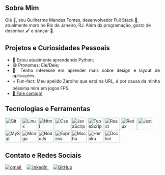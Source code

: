## Sobre Mim

Olá 👋, sou Guilherme Mendes Fontes, desenvolvedor Full Stack 🚀, atualmente moro no Rio de Janeiro, RJ.
Além da programação, gosto de desenhar 🖌️ e dançar 💃.

## Projetos e Curiosidades Pessoais

<ul align="justify">
  <li> 🌱 Estou atualmente aprendendo Python; </li>
  <li> 😄 Pronomes: Ele/Dele; </li>
  <li> 🤔 Tenho interesse em aprender mais sobre design e layout de aplicações. </li>
  <li> ⭐ Fun-fact: Meu apelido Zarolho que está na URL, é por causa da minha péssima mira em jogos FPS. </li>
  <li><a href="mailto:guimfontes7@gmail.com" target="_blank">📮 Fale comigo! </a></li>
</ul>

## Tecnologias e Ferramentas

<div style="display: inline_block">
  <img align="center" alt="Git" height="40" width="50" src="https://cdn.jsdelivr.net/gh/devicons/devicon/icons/git/git-original.svg"> 
  <img align="center" alt="Linux" height="40" width="50" src="https://cdn.jsdelivr.net/gh/devicons/devicon/icons/linux/linux-original.svg">
  <img align="center" alt="Html" height="40" width="50" src="https://cdn.jsdelivr.net/gh/devicons/devicon/icons/html5/html5-plain-wordmark.svg">
  <img align="center" alt="Css" height="40" width="50" src="https://cdn.jsdelivr.net/gh/devicons/devicon/icons/css3/css3-plain-wordmark.svg">
  <img align="center" alt="JavaScript" height="40" width="50" src="https://cdn.jsdelivr.net/gh/devicons/devicon/icons/javascript/javascript-original.svg">
  <img align="center" alt="TypeScript" height="40" width="50" src="https://cdn.jsdelivr.net/gh/devicons/devicon/icons/typescript/typescript-original.svg">
  <img align="center" alt="React" height="40" width="50" src="https://cdn.jsdelivr.net/gh/devicons/devicon/icons/react/react-original-wordmark.svg">
  <img align="center" alt="Redux" height="40" width="50" src="https://cdn.jsdelivr.net/gh/devicons/devicon/icons/redux/redux-original.svg">
  <img align="center" alt="Jest" height="40" width="50" src="https://cdn.jsdelivr.net/gh/devicons/devicon/icons/jest/jest-plain.svg">
  <img align="center" alt="MySql" height="40" width="50" src="https://cdn.jsdelivr.net/gh/devicons/devicon/icons/mysql/mysql-original-wordmark.svg">
  <img align="center" alt="Mongo" height="40" width="50" src="https://cdn.jsdelivr.net/gh/devicons/devicon/icons/mongodb/mongodb-plain-wordmark.svg">
  <img align="center" alt="NodeJs" height="40" width="50" src="https://cdn.jsdelivr.net/gh/devicons/devicon/icons/nodejs/nodejs-original.svg">
  <img align="center" alt="Express" height="40" width="50" src="https://cdn.jsdelivr.net/gh/devicons/devicon/icons/express/express-original.svg">
  <img align="center" alt="Mocha" height="40" width="50" src="https://cdn.jsdelivr.net/gh/devicons/devicon/icons/mocha/mocha-plain.svg">
  <img align="center" alt="Heroku" height="40" width="50" src="https://cdn.jsdelivr.net/gh/devicons/devicon/icons/heroku/heroku-plain-wordmark.svg">
  <img align="center" alt="Docker" height="40" width="50" src="https://cdn.jsdelivr.net/gh/devicons/devicon/icons/docker/docker-plain-wordmark.svg">
</div>

## Contato e Redes Sociais

<div>
  <a style="margin-right: 15px;" href="mailto:guimfontes7@gmail.com" target="_blank">
    <img alt="gmail" src="https://img.shields.io/badge/Gmail-D14836?style=for-the-badge&logo=gmail&logoColor=white?logoWidth=50" />
  </a>
  <a style="margin-right: 15px;" href="https://www.linkedin.com/in/guilherme-mendes-fontes/" target="_blank">
    <img alt="linkedIn" src="https://img.shields.io/badge/LinkedIn-0077B5?style=for-the-badge&logo=linkedin&logoColor=white?logoWidth=50" /> 
  </a>
  <a style="margin-right: 15px;" href="https://github.com/guizarolho" target="_blank">
    <img alt="GitHub" src="https://img.shields.io/badge/GitHub-100000?style=for-the-badge&logo=github&logoColor=white&?logoWidth=50" />
  </a>
</div>

<!--
**guizarolho/guizarolho** is a ✨ _special_ ✨ repository because its `README.md` (this file) appears on your GitHub profile.

Here are some ideas to get you started:

- 🔭 I’m currently working on ...
- 🌱 I’m currently learning ...
- 👯 I’m looking to collaborate on ...
- 🤔 I’m looking for help with ...
- 💬 Ask me about ...
- 📫 How to reach me: ...
- 😄 Pronouns: ...
- ⚡ Fun fact: ...
-->
